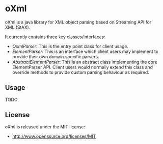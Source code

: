 oXml
====

oXml is a java library for XML object parsing based on Streaming API for XML (StAX).

It currently contains three key classes/interfaces:
- *OxmlParser*: This is the entry point class for client usage.
- *ElementParser*: This is an interface which client users may implement to provide their own domain specific parsers. 
- *AbstractElementParser*: This is an abstract class implementing the core ElementParser API. Client users would 
   normally extend this class and override methods to provide custom parsing behaviour as required.

Usage
-----

TODO

License
------

oXml is released under the MIT license:
- http://www.opensource.org/licenses/MIT


